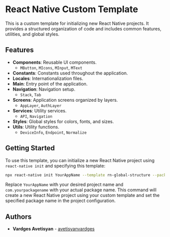# React Native Custom Template

This is a custom template for initializing new React Native projects. It provides a structured organization of code and includes common features, utilities, and global styles.

## Features

- **Components**: Reusable UI components.
    - `MButton`, `MIcons`, `MInput`, `MText`
- **Constants**: Constants used throughout the application.
- **Locales**: Internationalization files.
- **Main**: Entry point of the application.
- **Navigation**: Navigation setup.
    - `Stack`, `Tab`
- **Screens**: Application screens organized by layers.
    - `AppLayer`, `AuthLayer`
- **Services**: Utility services.
    - `API`, `Navigation`
- **Styles**: Global styles for colors, fonts, and sizes.
- **Utils**: Utility functions.
    - `DeviceInfo`, `Endpoint`, `Normalize`

## Getting Started

To use this template, you can initialize a new React Native project using `react-native init` and specifying this template:

```bash
npx react-native init YourAppName --template rn-global-structure --package-name com.yourpackagename
```

Replace `YourAppName` with your desired project name and `com.yourpackagename` with your actual package name. This command will create a new React Native project using your custom template and set the specified package name in the project configuration.

## Authors

* **Vardges Avetisyan** - [avetisyanvardges](https://github.com/avetisyanvardges)

